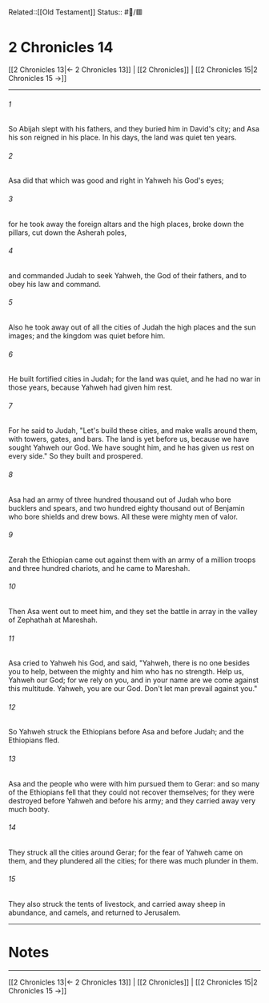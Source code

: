 Related::[[Old Testament]]
Status:: #📖/🟥
# 2 Chronicles 14

[[2 Chronicles 13|← 2 Chronicles 13]] | [[2 Chronicles]] | [[2 Chronicles 15|2 Chronicles 15 →]]
***



###### 1 
So Abijah slept with his fathers, and they buried him in David's city; and Asa his son reigned in his place. In his days, the land was quiet ten years. 

###### 2 
Asa did that which was good and right in Yahweh his God's eyes; 

###### 3 
for he took away the foreign altars and the high places, broke down the pillars, cut down the Asherah poles, 

###### 4 
and commanded Judah to seek Yahweh, the God of their fathers, and to obey his law and command. 

###### 5 
Also he took away out of all the cities of Judah the high places and the sun images; and the kingdom was quiet before him. 

###### 6 
He built fortified cities in Judah; for the land was quiet, and he had no war in those years, because Yahweh had given him rest. 

###### 7 
For he said to Judah, "Let's build these cities, and make walls around them, with towers, gates, and bars. The land is yet before us, because we have sought Yahweh our God. We have sought him, and he has given us rest on every side." So they built and prospered. 

###### 8 
Asa had an army of three hundred thousand out of Judah who bore bucklers and spears, and two hundred eighty thousand out of Benjamin who bore shields and drew bows. All these were mighty men of valor. 

###### 9 
Zerah the Ethiopian came out against them with an army of a million troops and three hundred chariots, and he came to Mareshah. 

###### 10 
Then Asa went out to meet him, and they set the battle in array in the valley of Zephathah at Mareshah. 

###### 11 
Asa cried to Yahweh his God, and said, "Yahweh, there is no one besides you to help, between the mighty and him who has no strength. Help us, Yahweh our God; for we rely on you, and in your name are we come against this multitude. Yahweh, you are our God. Don't let man prevail against you." 

###### 12 
So Yahweh struck the Ethiopians before Asa and before Judah; and the Ethiopians fled. 

###### 13 
Asa and the people who were with him pursued them to Gerar: and so many of the Ethiopians fell that they could not recover themselves; for they were destroyed before Yahweh and before his army; and they carried away very much booty. 

###### 14 
They struck all the cities around Gerar; for the fear of Yahweh came on them, and they plundered all the cities; for there was much plunder in them. 

###### 15 
They also struck the tents of livestock, and carried away sheep in abundance, and camels, and returned to Jerusalem.

---
# Notes


***
[[2 Chronicles 13|← 2 Chronicles 13]] | [[2 Chronicles]] | [[2 Chronicles 15|2 Chronicles 15 →]]
